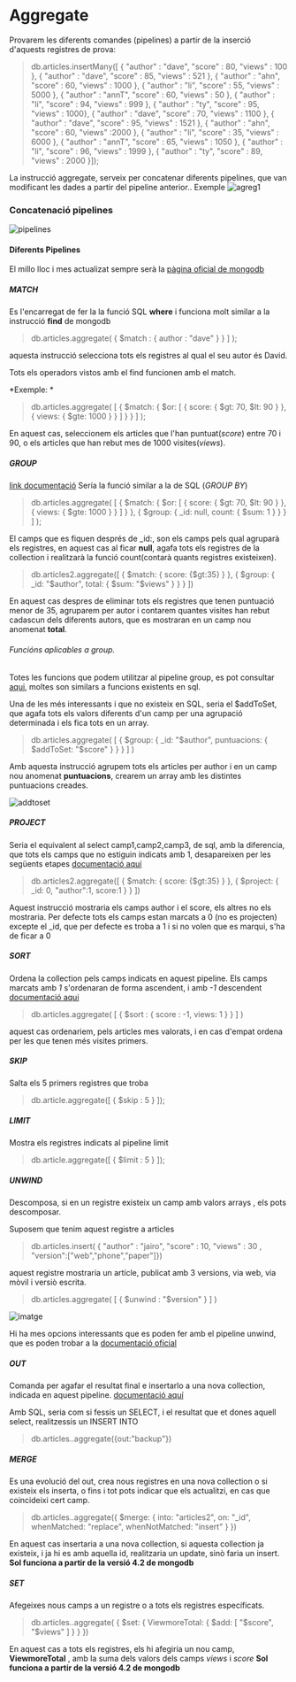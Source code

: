 # Aggregate 

Provarem les diferents comandes (pipelines)  a partir de la inserció d'aquests registres de prova: 

> db.articles.insertMany([
{ "author" : "dave", "score" : 80, "views" : 100 },
{ "author" : "dave", "score" : 85, "views" : 521 },
{ "author" : "ahn", "score" : 60, "views" : 1000 },
{ "author" : "li", "score" : 55, "views" : 5000 },
{ "author" : "annT", "score" : 60, "views" : 50 },
{ "author" : "li", "score" : 94, "views" : 999 },
{ "author" : "ty", "score" : 95, "views" : 1000}, { "author" : "dave", "score" : 70, "views" : 1100 },
{ "author" : "dave", "score" : 95, "views" : 1521 },
{ "author" : "ahn", "score" : 60, "views" :2000 },
{ "author" : "li", "score" : 35, "views" : 6000 },
{ "author" : "annT", "score" : 65, "views" : 1050 },
{ "author" : "li", "score" : 96, "views" : 1999 },
{ "author" : "ty", "score" : 89, "views" : 2000 }]);

La instrucció aggregate, serveix per concatenar diferents pipelines, que van modificant les dades a partir del pipeline anterior..
Exemple 
![agreg1](agreg1.png "agreg1")

### Concatenació pipelines

![pipelines](pipelines.png "pipelines")


#### Diferents Pipelines 
El millo lloc i mes actualizat sempre serà la [pàgina oficial de mongodb](https://www.mongodb.com/docs/v4.2/reference/operator/aggregation-pipeline/#aggregation-pipeline-operator-reference "Link documentació")

##### MATCH

Es l'encarregat de fer la la funció SQL **where** i funciona molt similar a la instrucció **find** de mongodb

>db.articles.aggregate(
    { $match : { author : "dave" } } ]
);

aquesta instrucció selecciona tots els registres al qual el seu autor és David.

Tots els operadors vistos amb el find funcionen amb el match. 

*Exemple: *

> db.articles.aggregate( [
  { $match: { $or: [ { score: { $gt: 70, $lt: 90 } }, { views: { $gte: 1000 } } ] } }
] );

En aquest cas, seleccionem els articles que l'han puntuat(*score*) entre 70 i 90, o els articles que han rebut mes de 1000 visites(*views*).

##### GROUP
[link documentació](https://www.mongodb.com/docs/v4.2/reference/operator/aggregation/group/#pipe._S_group "link")
Sería la funció similar a la de SQL (*GROUP BY*)

> db.articles.aggregate( [
  { $match: { $or: [ { score: { $gt: 70, $lt: 90 } }, { views: { $gte: 1000 } } ] } },
  { $group: { _id: null, count: { $sum: 1 } } }
] );

El camps que es fiquen després de _id:, son els camps pels qual agruparà els registres, en aquest cas al ficar **null**, agafa tots els registres de la collection i realitzarà la funció count(contarà quants registres existeixen).

>db.articles2.aggregate([
   { $match: { score: {$gt:35} } },
   { $group: { _id: "$author", total: { $sum: "$views" } } }
])

En aquest cas despres de eliminar tots els registres que tenen puntuació menor de 35, agruparem per autor i contarem quantes visites han rebut cadascun dels diferents autors, que es mostraran en un camp nou anomenat  **total**.

###### Funcións aplicables a group.
Totes les funcions que podem utilitzar al pipeline group, es pot consultar [aqui](https://www.mongodb.com/docs/v4.2/reference/operator/aggregation/group/#accumulators-group "aqui"), moltes son similars a funcions existents en sql.

Una de les més interessants i que no existeix en SQL, seria el $addToSet, que agafa tots els valors diferents  d'un camp per una  agrupació determinada i els fica tots en un array.

>db.articles.aggregate(
   [
     {
       $group:
         { _id: "$author",
           puntuacions: { $addToSet: "$score" }
         }
     }
   ]
)

Amb aquesta instrucció agrupem tots els articles per author i en un camp nou anomenat **puntuacions**, crearem un array amb les distintes puntuacions creades. 

![addtoset](addtoset.png "addtoset")

##### PROJECT
Seria el equivalent al select camp1,camp2,camp3, de sql, amb la diferencia, que  tots els camps que no estiguin  indicats amb 1, desapareixen per les següents etapes
[documentació aquí](https://www.mongodb.com/docs/v4.2/reference/operator/aggregation/project/#pipe._S_project "documentació aquí")

>db.articles2.aggregate([
   { $match: { score: {$gt:35} } },
   { $project: { _id: 0, "author":1, score:1 } }
])

Aquest instrucció mostraria els camps author i el score, els altres no els mostraria. Per defecte tots els camps estan marcats a 0 (no es projecten) excepte el _id, que per defecte es troba a 1 i si no volen que es marqui, s'ha de ficar a 0

##### SORT
Ordena la collection pels camps indicats en aquest pipeline. Els camps marcats amb *1*  s'ordenaran de forma ascendent, i amb *-1* descendent
[documentació aqui](https://www.mongodb.com/docs/v4.2/reference/operator/aggregation/sort/#pipe._S_sort "documentació aqui")


>db.articles.aggregate(
   [
     { $sort : { score : -1, views: 1 } }
   ]
)

aquest cas ordenariem, pels articles mes valorats, i en cas d'empat ordena per les que tenen més visites primers.


##### SKIP

Salta els 5 primers registres que troba

> db.article.aggregate([
    { $skip : 5 }
]);

##### LIMIT

Mostra els registres indicats al pipeline limit 

> db.article.aggregate([
   { $limit : 5 }
]);


##### UNWIND

Descomposa, si en un registre existeix un camp amb valors arrays , els pots descomposar.

Suposem que tenim aquest registre a articles 

>  db.articles.insert(
{ "author" : "jairo", "score" : 10, "views" : 30 , "version":["web","phone","paper"]})

aquest registre mostraria un artícle, publicat amb 3 versions, via web, via mòvil i versiò escrita.

>db.articles.aggregate( [ { $unwind : "$version" } ] )

![imatge](jairo.png "image")

Hi ha mes opcions interessants que es poden fer amb el pipeline unwind, que es poden trobar a la [documentació oficial](https://www.mongodb.com/docs/v4.2/reference/operator/aggregation/unwind/#pipe._S_unwind "documentació oficial")

##### OUT
Comanda per agafar el resultat final e insertarlo a una nova collection, indicada en aquest pipeline.
[documentació aquí](https://www.mongodb.com/docs/v4.2/reference/operator/aggregation/out/#pipe._S_out)

Amb SQL, seria com si fessis un SELECT, i el resultat que et dones aquell select, realitzessis un INSERT INTO

> db.articles..aggregate({out:"backup"})

##### MERGE

Es una evolució del out, crea nous registres en una nova collection o si existeix els inserta, o fins i tot pots indicar que els actualitzi, en cas que coincideixi cert camp.

>db.articles..aggregate({ $merge: { into: "articles2", on: "_id", whenMatched: "replace", whenNotMatched: "insert" } })

En aquest cas insertaria a una nova collection, si aquesta collection ja existeix, i ja hi es amb aquella id, realitzaria un update, sinò faria un insert.
**Sol funciona a partir de la versió 4.2 de mongodb**


##### SET

Afegeixes nous camps a un registre o a tots els registres específicats.

>db.articles..aggregate( {
     $set: {
        ViewmoreTotal: { $add: [ "$score", "$views" ] }
     }
   })

En aquest cas a tots els registres, els hi afegiria un nou camp, **ViewmoreTotal** , amb la suma dels valors dels camps *views* i *score*
**Sol funciona a partir de la versió 4.2 de mongodb**
